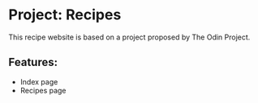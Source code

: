 # Project: Recipes
This recipe website is based on a project proposed by The Odin Project.

## Features:
* Index page
* Recipes page
